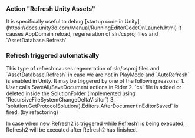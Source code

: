 <h3>Action "Refresh Unity Assets"</h3>
It is specifically useful to debug [startup code in Unity](https://docs.unity3d.com/Manual/RunningEditorCodeOnLaunch.html)
It causes AppDomain reload, regeneration of sln/csproj files and `AssetDatabase.Refresh`

<h3>Refresh triggered automatically</h3>
This type of refresh causes regeneration of sln/csproj files and `AssetDatabase.Refresh` in case we are not in PlayMode and `AutoRefresh` is enabled in Unity.
It may be triggered by one of the following reasons:
1. User calls SaveAll/SaveDocument actions in Rider
2. `cs` file is added or deleted inside the SolutionFolder (implemented using `RecursiveFileSystemChangeDeltaVisitor`)
3. `solution.GetProtocolSolution().Editors.AfterDocumentInEditorSaved` is fired. (by refactoring)

In case when new Refresh2 is triggered while Refresh1 is being executed, Refresh2 will be executed after Refresh2 has finished.